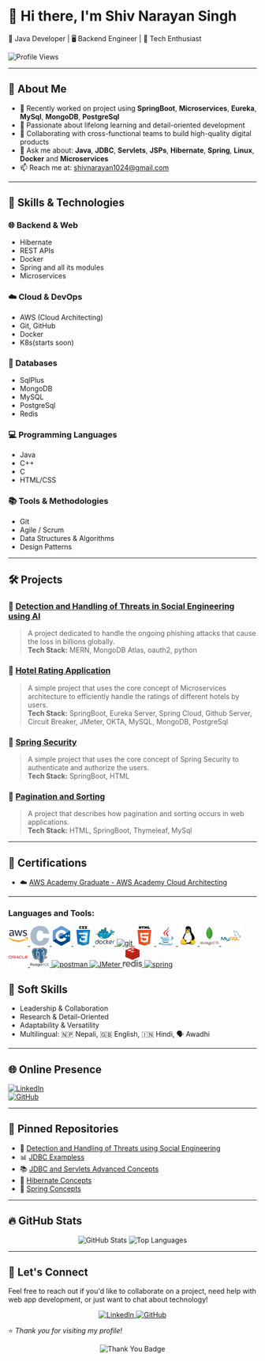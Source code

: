 # 👋 Hi there, I'm Shiv Narayan Singh  
🔧 Java Developer | 🖥 Backend Engineer | 🤖 Tech Enthusiast  

![Profile Views](https://komarev.com/ghpvc/?username=Shiv-Super-Hero&color=blueviolet)

---

## 🌟 About Me

- 🔭 Recently worked on project using **SpringBoot**, **Microservices**, **Eureka**, **MySql**, **MongoDB**, **PostgreSql**
- 🌱 Passionate about lifelong learning and detail-oriented development  
- 🤝 Collaborating with cross-functional teams to build high-quality digital products  
- 💬 Ask me about: **Java**, **JDBC**, **Servlets**, **JSPs**, **Hibernate**, **Spring**, **Linux**, **Docker** and **Microservices**  
- 📫 Reach me at: [shivnarayan1024@gmail.com](mailto:shivnarayan1024@gmail.com)

---

## 🚀 Skills & Technologies

### 🌐 Backend & Web
- Hibernate
- REST APIs
- Docker
- Spring and all its modules
- Microservices

### ☁️ Cloud & DevOps
- AWS (Cloud Architecting)
- Git, GitHub
- Docker
- K8s(starts soon)

### 💾 Databases
- SqlPlus
- MongoDB
- MySQL
- PostgreSql
- Redis

### 💻 Programming Languages
- Java
- C++
- C
- HTML/CSS

### 📚 Tools & Methodologies
- Git
- Agile / Scrum
- Data Structures & Algorithms
- Design Patterns
---

## 🛠 Projects

### 📘 [Detection and Handling of Threats in Social Engineering using AI](https://github.com/Shiv-Super-Hero/Detection-And-Handling-of-Threats-in-Social-Engineering-Using-AI)  
> A project dedicated to handle the ongoing phishing attacks that cause the loss in billions globally.  
**Tech Stack:** MERN, MongoDB Atlas, oauth2, python

### 🌾 [Hotel Rating Application](https://github.com/Shiv-Super-Hero/Hotel-Rating-Application)  
> A simple project that uses the core concept of Microservices architecture to efficiently handle the ratings of different hotels by users.  
**Tech Stack:** SpringBoot, Eureka Server, Spring Cloud, Github Server, Circuit Breaker, JMeter, OKTA, MySQL, MongoDB, PostgreSql

### 🌾 [Spring Security](https://github.com/Shiv-Super-Hero/Spring-Security)  
> A simple project that uses the core concept of Spring Security to authenticate and authorize the users.  
**Tech Stack:** SpringBoot, HTML

### 📍 [Pagination and Sorting](https://github.com/Shiv-Super-Hero/Pagination-and-Sorting-Example)  
> A project that describes how pagination and sorting occurs in web applications.  
**Tech Stack:** HTML, SpringBoot, Thymeleaf, MySql

---

## 📜 Certifications

- ☁️ [AWS Academy Graduate - AWS Academy Cloud Architecting](https://www.credly.com/badges/f2202e55-091f-4ef9-962f-7cc00f691668)
---
<h3 align="left">Languages and Tools:</h3>
<p align="left"> <a href="https://aws.amazon.com" target="_blank" rel="noreferrer"> <img src="https://raw.githubusercontent.com/devicons/devicon/master/icons/amazonwebservices/amazonwebservices-original-wordmark.svg" alt="aws" width="40" height="40"/> </a> <a href="https://www.cprogramming.com/" target="_blank" rel="noreferrer"> <img src="https://raw.githubusercontent.com/devicons/devicon/master/icons/c/c-original.svg" alt="c" width="40" height="40"/> </a> <a href="https://www.w3schools.com/cpp/" target="_blank" rel="noreferrer"> <img src="https://raw.githubusercontent.com/devicons/devicon/master/icons/cplusplus/cplusplus-original.svg" alt="cplusplus" width="40" height="40"/> </a> <a href="https://www.w3schools.com/css/" target="_blank" rel="noreferrer"> <img src="https://raw.githubusercontent.com/devicons/devicon/master/icons/css3/css3-original-wordmark.svg" alt="css3" width="40" height="40"/> </a> <a href="https://www.docker.com/" target="_blank" rel="noreferrer"> <img src="https://raw.githubusercontent.com/devicons/devicon/master/icons/docker/docker-original-wordmark.svg" alt="docker" width="40" height="40"/> </a> <a href="https://git-scm.com/" target="_blank" rel="noreferrer"> <img src="https://www.vectorlogo.zone/logos/git-scm/git-scm-icon.svg" alt="git" width="40" height="40"/> </a> <a href="https://www.w3.org/html/" target="_blank" rel="noreferrer"> <img src="https://raw.githubusercontent.com/devicons/devicon/master/icons/html5/html5-original-wordmark.svg" alt="html5" width="40" height="40"/> </a> <a href="https://www.java.com" target="_blank" rel="noreferrer"> <img src="https://raw.githubusercontent.com/devicons/devicon/master/icons/java/java-original.svg" alt="java" width="40" height="40"/> </a>  <a href="https://www.linux.org/" target="_blank" rel="noreferrer"> <img src="https://raw.githubusercontent.com/devicons/devicon/master/icons/linux/linux-original.svg" alt="linux" width="40" height="40"/> </a> <a href="https://www.mongodb.com/" target="_blank" rel="noreferrer"> <img src="https://raw.githubusercontent.com/devicons/devicon/master/icons/mongodb/mongodb-original-wordmark.svg" alt="mongodb" width="40" height="40"/> </a> <a href="https://www.mysql.com/" target="_blank" rel="noreferrer"> <img src="https://raw.githubusercontent.com/devicons/devicon/master/icons/mysql/mysql-original-wordmark.svg" alt="mysql" width="40" height="40"/> </a> <a href="https://www.oracle.com/" target="_blank" rel="noreferrer"> <img src="https://raw.githubusercontent.com/devicons/devicon/master/icons/oracle/oracle-original.svg" alt="oracle" width="40" height="40"/> </a> <a href="https://www.postgresql.org" target="_blank" rel="noreferrer"><a href="https://git-scm.com/" target="_blank" rel="noreferrer">
<img src="https://raw.githubusercontent.com/devicons/devicon/master/icons/postgresql/postgresql-original-wordmark.svg" alt="postgresql" width="40" height="40"/> </a> 
  <a href="https://postman.com" target="_blank" rel="noreferrer">
    <img src="https://uxwing.com/wp-content/themes/uxwing/download/brands-and-social-media/postman-icon.png" alt="postman" width="40" height="40"/>
  </a>
  <a href="https://jmeter.apache.org/" target="_blank" rel="noreferrer">
    <img src="https://icons.iconarchive.com/icons/simpleicons-team/simple/512/apache-jmeter-icon.png" alt="JMeter" width="40" height="40"/>
  </a>
 <a href="https://redis.io" target="_blank" rel="noreferrer"> <img src="https://raw.githubusercontent.com/devicons/devicon/master/icons/redis/redis-original-wordmark.svg" alt="redis" width="40" height="40"/> </a> <a href="https://spring.io/" target="_blank" rel="noreferrer"> <img src="https://www.vectorlogo.zone/logos/springio/springio-icon.svg" alt="spring" width="40" height="40"/> </a> </p>

## 💼 Soft Skills

- Leadership & Collaboration  
- Research & Detail-Oriented  
- Adaptability & Versatility  
- Multilingual: 🇳🇵 Nepali, 🇬🇧 English, 🇮🇳 Hindi, 🗣 Awadhi
---

## 🌐 Online Presence

[![LinkedIn](https://img.shields.io/badge/LinkedIn-blue?logo=linkedin)](https://www.linkedin.com/in/shiv-narayan-singh-b02603322/)  
[![GitHub](https://img.shields.io/badge/GitHub-000?logo=github)](https://github.com/Shiv-Super-Hero)  

---

## 📌 Pinned Repositories

- 🔧 [Detection and Handling of Threats using Social Engineering](https://github.com/Shiv-Super-Hero/Detection-And-Handling-of-Threats-in-Social-Engineering-Using-AI)  
- 📊 [JDBC Exampless](https://github.com/Shiv-Super-Hero/Jdbc-Examples)  
- 📚 [JDBC and Servlets Advanced Concepts](https://github.com/Shiv-Super-Hero/Jdbc_adv)  
- 📝 [Hibernate Concepts](https://github.com/Shiv-Super-Hero/Hibernate)
- 📝 [Spring Concepts](https://github.com/Shiv-Super-Hero/Spring)
---

## 🔥 GitHub Stats

<p align="center">
  <img src="https://github-readme-stats.vercel.app/api?username=Shiv-Super-Hero&show_icons=true&theme=tokyonight" alt="GitHub Stats" height="180"/>
  <img src="https://github-readme-stats.vercel.app/api/top-langs/?username=Shiv-Super-Hero&layout=compact&theme=tokyonight" alt="Top Languages" height="180"/>
</p>

---

## 🤝 Let's Connect

Feel free to reach out if you'd like to collaborate on a project, need help with web app development, or just want to chat about technology!

<p align="center">
  <a href="https://www.linkedin.com/in/shiv-narayan-singh-b02603322/" target="_blank">
    <img src="https://img.shields.io/badge/LinkedIn-0077B5?style=for-the-badge&logo=linkedin&logoColor=white" alt="LinkedIn"/>
  </a>
  <a href="https://github.com/Shiv-Super-Hero" target="_blank">
    <img src="https://img.shields.io/badge/GitHub-100000?style=for-the-badge&logo=github&logoColor=white" alt="GitHub"/>
  </a>
</p>

⭐️ *Thank you for visiting my profile!*
<p align="center">
  <img src="https://img.shields.io/badge/Thank%20You%20for%20Visiting-💖-pink?style=for-the-badge" alt="Thank You Badge"/>
</p>

